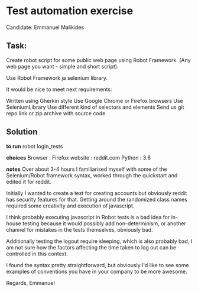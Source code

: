 # Test automation exercise
Candidate: Emmanuel Malikides

## Task:
Create robot script for some public web page using Robot Framework. (Any web
page you want - simple and short script).

Use Robot Framework ja selenium library.

It would be nice to meet next requirements:

Written using Gherkin style
Use Google Chrome or Firefox browsers
Use SeleniumLibrary
Use different kind of selectors and elements
Send us git repo link or zip archive with source code

## Solution
**to run**
robot login_tests

**choices**
Browser : Firefox
website : reddit.com
Python  : 3.6

**notes**
Over about 3-4 hours I familiarised myself with some of the Selenium/Robot
framework syntax, worked through the quickstart and edited it for reddit.

Initially I wanted to create a test for creating accounts but obviously
reddit has security features for that. 
Getting around the randomized class names required some creativity
and execution of javascript.

I think probably executing javascript in Robot tests is a bad idea for
in-house testing because it would possibly add non-determinism, or 
another channel for mistakes in the tests themselves, obviously bad.

Additionally testing the logout require sleeping, which is also probably 
bad, I am not sure how the factors affecting the time taken to log out
can be controlled in this context.

I found the syntax pretty straightforward, but obviously I'd
like to see some examples of conventions you have in your company to be 
more awesome.

Regards,
Emmanuel